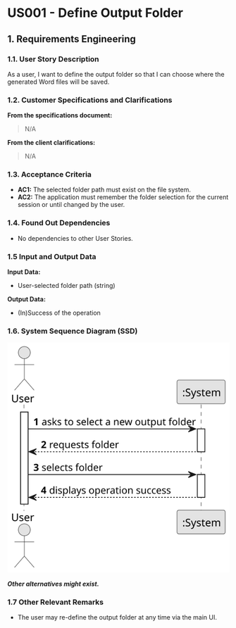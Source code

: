 # US001 - Define Output Folder

## 1. Requirements Engineering

### 1.1. User Story Description

As a user, I want to define the output folder so that I can choose where the generated Word files will be saved.

### 1.2. Customer Specifications and Clarifications 

**From the specifications document:**

> N/A

**From the client clarifications:**

> N/A

### 1.3. Acceptance Criteria

* **AC1:** The selected folder path must exist on the file system.
* **AC2:** The application must remember the folder selection for the current session or until changed by the user.

### 1.4. Found Out Dependencies

* No dependencies to other User Stories.

### 1.5 Input and Output Data

**Input Data:**

* User-selected folder path (string)

**Output Data:**

* (In)Success of the operation

### 1.6. System Sequence Diagram (SSD)

![System Sequence Diagram](svg/US001-SSD.svg)

**_Other alternatives might exist._**

### 1.7 Other Relevant Remarks

* The user may re-define the output folder at any time via the main UI.